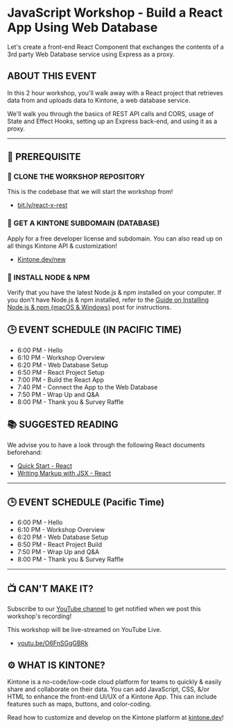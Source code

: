 # JavaScript Workshop - Build a React App Using Web Database

Let's create a front-end React Component that exchanges the contents of a 3rd party Web Database service using Express as a proxy.

## ABOUT THIS EVENT

In this 2 hour workshop, you'll walk away with a React project that retrieves data from and uploads data to Kintone, a web database service.

We'll walk you through the basics of REST API calls and CORS, usage of State and Effect Hooks, setting up an Express back-end, and using it as a proxy.

---

## 📎 PREREQUISITE

### 🤖 CLONE THE WORKSHOP REPOSITORY

This is the codebase that we will start the workshop from!
* [bit.ly/react-x-rest](https://bit.ly/react-x-rest)

### 📂 GET A KINTONE SUBDOMAIN (DATABASE)

Apply for a free developer license and subdomain. You can also read up on all things Kintone API & customization!
* [Kintone.dev/new](http://kintone.dev/new/)

### 💾 INSTALL NODE & NPM

Verify that you have the latest Node.js & npm installed on your computer.
If you don't have Node.js & npm installed, refer to the [Guide on Installing Node.js & npm {macOS & Windows}](https://dev.to/kintonedevprogram/guide-on-installing-nodejs-npm-macos-windows-16ii) post for instructions.

## 🕒 EVENT SCHEDULE (IN PACIFIC TIME)

* 6:00 PM - Hello
* 6:10 PM - Workshop Overview
* 6:20 PM - Web Database Setup
* 6:50 PM - React Project Setup
* 7:00 PM - Build the React App
* 7:40 PM - Connect the App to the Web Database
* 7:50 PM - Wrap Up and Q&A
* 8:00 PM - Thank you & Survey Raffle

## 📚 SUGGESTED READING
We advise you to have a look through the following React documents beforehand:
* [Quick Start - React](https://react.dev/learn)
* [Writing Markup with JSX - React](https://react.dev/learn/writing-markup-with-jsx)

---

## 🕒 EVENT SCHEDULE (Pacific Time)

* 6:00 PM - Hello
* 6:10 PM - Workshop Overview
* 6:20 PM - Web Database Setup
* 6:50 PM - React Project Build
* 7:50 PM - Wrap Up and Q&A
* 8:00 PM - Thank you & Survey Raffle

---

## 📺 CAN'T MAKE IT?

Subscribe to our [YouTube channel](https://www.youtube.com/c/KintoneDeveloperProgram) to get notified when we post this workshop's recording!  

This workshop will be live-streamed on YouTube Live.
* [youtu.be/O6FnSGgGBRk](https://youtu.be/O6FnSGgGBRk)

## ⚙️ WHAT IS KINTONE?

Kintone is a no-code/low-code cloud platform for teams to quickly & easily share and collaborate on their data.
You can add JavaScript, CSS, &/or HTML to enhance the front-end UI/UX of a Kintone App. This can include features such as maps, buttons, and color-coding.

Read how to customize and develop on the Kintone platform at [kintone.dev](http://kintone.dev/)!
